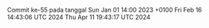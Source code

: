 Commit ke-55 pada tanggal Sun Jan 01 14:00 2023 +0100
Fri Feb 16 14:43:06 UTC 2024
Thu Apr 11 19:43:17 UTC 2024

